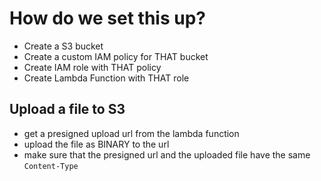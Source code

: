 # How do we set this up?
- Create a S3 bucket
- Create a custom IAM policy for THAT bucket
- Create IAM role with THAT policy
- Create Lambda Function with THAT role

## Upload a file to S3
- get a presigned upload url from the lambda function
- upload the file as BINARY to the url
- make sure that the presigned url and the uploaded file have the same `Content-Type`